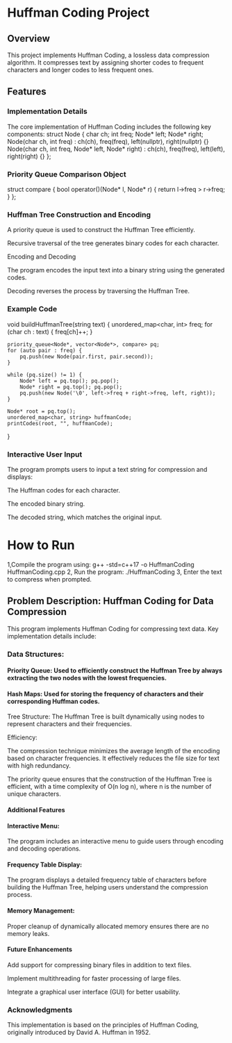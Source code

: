 # Huffman Coding Project

## Overview
This project implements Huffman Coding, a lossless data compression algorithm. It compresses text by assigning shorter codes to frequent characters and longer codes to less frequent ones.

## Features

### Implementation Details

The core implementation of Huffman Coding includes the following key components:
    struct Node {
    char ch;
    int freq;
    Node* left;
    Node* right;
    Node(char ch, int freq)
        : ch(ch), freq(freq), left(nullptr), right(nullptr) {}
    Node(char ch, int freq, Node* left, Node* right)
        : ch(ch), freq(freq), left(left), right(right) {}
};

### Priority Queue Comparison Object
  struct compare {
    bool operator()(Node* l, Node* r) {
        return l->freq > r->freq;
    }
};

### Huffman Tree Construction and Encoding

A priority queue is used to construct the Huffman Tree efficiently.

Recursive traversal of the tree generates binary codes for each character.

Encoding and Decoding

The program encodes the input text into a binary string using the generated codes.

Decoding reverses the process by traversing the Huffman Tree.

### Example Code

void buildHuffmanTree(string text) {
    unordered_map<char, int> freq;
    for (char ch : text) {
        freq[ch]++;
    }

    priority_queue<Node*, vector<Node*>, compare> pq;
    for (auto pair : freq) {
        pq.push(new Node(pair.first, pair.second));
    }

    while (pq.size() != 1) {
        Node* left = pq.top(); pq.pop();
        Node* right = pq.top(); pq.pop();
        pq.push(new Node('\0', left->freq + right->freq, left, right));
    }

    Node* root = pq.top();
    unordered_map<char, string> huffmanCode;
    printCodes(root, "", huffmanCode);
}
### Interactive User Input

The program prompts users to input a text string for compression and displays:

The Huffman codes for each character.

The encoded binary string.

The decoded string, which matches the original input.
# How to Run

1,Compile the program using:
g++ -std=c++17 -o HuffmanCoding HuffmanCoding.cpp
2, Run the program:
./HuffmanCoding
3, Enter the text to compress when prompted.

## Problem Description: Huffman Coding for Data Compression

This program implements Huffman Coding for compressing text data. Key implementation details include:

### Data Structures:

#### Priority Queue: Used to efficiently construct the Huffman Tree by always extracting the two nodes with the lowest frequencies.

#### Hash Maps: Used for storing the frequency of characters and their corresponding Huffman codes.

Tree Structure: The Huffman Tree is built dynamically using nodes to represent characters and their frequencies.

Efficiency:

The compression technique minimizes the average length of the encoding based on character frequencies. It effectively reduces the file size for text with high redundancy.

The priority queue ensures that the construction of the Huffman Tree is efficient, with a time complexity of O(n log n), where n is the number of unique characters.

#### Additional Features

#### Interactive Menu: 
The program includes an interactive menu to guide users through encoding and decoding operations.

#### Frequency Table Display: 
The program displays a detailed frequency table of characters before building the Huffman Tree, helping users understand the compression process.

#### Memory Management: 
Proper cleanup of dynamically allocated memory ensures there are no memory leaks.

#### Future Enhancements

Add support for compressing binary files in addition to text files.

Implement multithreading for faster processing of large files.

Integrate a graphical user interface (GUI) for better usability.

### Acknowledgments

This implementation is based on the principles of Huffman Coding, originally introduced by David A. Huffman in 1952.
